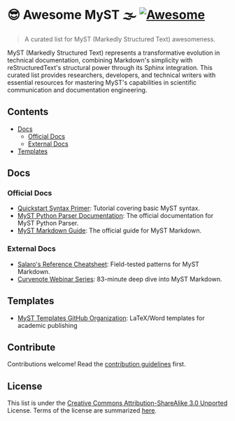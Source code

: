 # 😎 Awesome MyST 🌫️ [![Awesome](https://awesome.re/badge.svg)](https://awesome.re)

> A curated list for MyST (Markedly Structured Text) awesomeness.

MyST (Markedly Structured Text) represents a transformative evolution in technical documentation, combining Markdown's simplicity with reStructuredText's structural power through its Sphinx integration. This curated list provides researchers, developers, and technical writers with essential resources for mastering MyST's capabilities in scientific communication and documentation engineering.

## Contents

- [Docs](#docs)
  - [Official Docs](#official-docs)
  - [External Docs](#external-docs)
- [Templates](#templates)

## Docs

### Official Docs

- [Quickstart Syntax Primer](https://mystmd.org/guide/quickstart-myst-markdown): Tutorial covering basic MyST syntax.
- [MyST Python Parser Documentation](https://myst-parser.readthedocs.io/): The official documentation for MyST Python Parser.
- [MyST Markdown Guide](https://mystmd.org/guide): The official guide for MyST Markdown.

### External Docs

- [Salaro's Reference Cheatsheet](https://jdsalaro.com/cheatsheet/sphinx-myst-markdown/): Field-tested patterns for MyST Markdown.
- [Curvenote Webinar Series](https://www.youtube.com/watch?v=1lQVw8719Nk): 83-minute deep dive into MyST Markdown.

## Templates

- [MyST Templates GitHub Organization](https://github.com/myst-templates/templates): LaTeX/Word templates for academic publishing

## Contribute

Contributions welcome! Read the [contribution guidelines](contributing.md) first.

## License

This list is under the [Creative Commons Attribution-ShareAlike 3.0 Unported](https://github.com/awesome-selfhosted/awesome-selfhosted/blob/master/LICENSE) License.
Terms of the license are summarized [here](https://creativecommons.org/licenses/by-sa/3.0/).  
